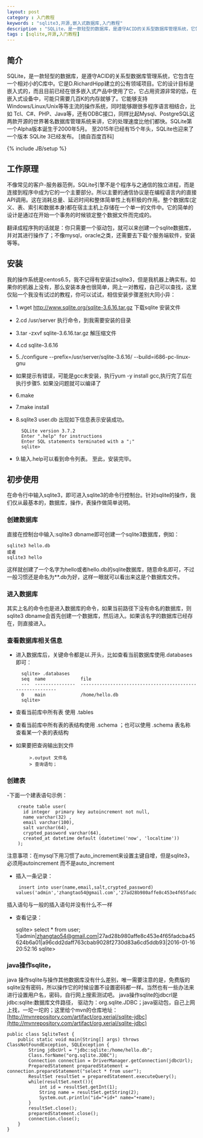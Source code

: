 ```yaml
---
layout: post
category : 入门教程 
keywords : "sqlite3,开源,嵌入式数据库,入门教程"
description : "SQLite，是一款轻型的数据库，是遵守ACID的关系型数据库管理系统，它包含在一个相对小的C库中。它是D.RichardHipp建立的公有领域项目。它的设计目标是嵌入式的，而且目前已经在很多嵌入式产品中使用了它，它占用资源非常的低，在嵌入式设备中，可能只需要几百K的内存就够了。它能够支持Windows/Linux/Unix等等主流的操作系统，同时能够跟很多程序语言相结合"
tags : [sqlite,开源,入门教程]
---
```


## 简介
SQLite，是一款轻型的数据库，是遵守ACID的关系型数据库管理系统，它包含在一个相对小的C库中。它是D.RichardHipp建立的公有领域项目。它的设计目标是嵌入式的，而且目前已经在很多嵌入式产品中使用了它，它占用资源非常的低，在嵌入式设备中，可能只需要几百K的内存就够了。它能够支持Windows/Linux/Unix等等主流的操作系统，同时能够跟很多程序语言相结合，比如 Tcl、C#、PHP、Java等，还有ODBC接口，同样比起Mysql、PostgreSQL这两款开源的世界著名数据库管理系统来讲，它的处理速度比他们都快。SQLite第一个Alpha版本诞生于2000年5月。 至2015年已经有15个年头，SQLite也迎来了一个版本 SQLite 3已经发布。
[摘自百度百科]

<!--break-->

{% include JB/setup %}

## 工作原理

不像常见的客户-服务器范例，SQLite引擎不是个程序与之通信的独立进程，而是连接到程序中成为它的一个主要部分。所以主要的通信协议是在编程语言内的直接API调用。这在消耗总量、延迟时间和整体简单性上有积极的作用。整个数据库(定义、表、索引和数据本身)都在宿主主机上存储在一个单一的文件中。它的简单的设计是通过在开始一个事务的时候锁定整个数据文件而完成的。

翻译成程序狗的话就是：你只需要一个驱动包，就可以来创建一个sqlite数据库，并对其进行操作了；不像mysql，oracle之类，还需要去下载个服务端软件，安装等等。


## 安装
我的操作系统是centos6.5，我不记得有安装过sqlite3，但是我机器上确实有。如果你的机器上没有，那么安装本身也很简单，网上一对教程，自己可以查找，这里仅贴一个我没有试过的教程，你可以试试，相信安装步骤差别大同小异：

- 1.wget   http://www.sqlite.org/sqlite-3.6.16.tar.gz  下载sqlite 安装文件
- 2.cd /usr/server 执行命令，到我需要安装的目录
- 3.tar -zxvf sqlite-3.6.16.tar.gz  解压缩文件
- 4.cd sqlite-3.6.16
- 5../configure --prefix=/usr/server/sqlite-3.6.16/ --build=i686-pc-linux-gnu
- 如果提示有错误，可能是gcc未安装，执行yum -y install gcc,执行完了后在执行步骤5. 如果没问题就可以编译了
- 6.make
- 7.make install
- 8.sqlite3 user.db  出现如下信息表示安装成功。
        
        SQLite version 3.7.2
        Enter ".help" for instructions
        Enter SQL statements terminated with a ";"
        sqlite>
    
- 9.输入.help可以看到命令列表。
 至此，安装完毕。
 
## 初步使用

在命令行中输入sqlite3，即可进入sqlite3的命令行控制台。针对sqlite的操作，我们仅从最基本的，数据库，操作，表操作做简单说明。
### 创建数据库
直接在控制台中输入:sqlite3 dbname即可创建一个sqlite3数据库，例如：

    sqlite3 hello.db 
    或者
    sqlite3 hello
 
这样就创建了一个名字为hello或者hello.db的sqlite数据库，随意命名即可，不过一般习惯还是命名为**.db为好，这样一眼就可以看出来这是个数据库文件。

### 进入数据库
其实上名的命令也是进入数据库的命令，如果当前路径下没有命名的数据库，则 sqlite3 dbname会首先创建一个数据库，然后进入。如果该名字的数据库已经存在，则直接进入。

### 查看数据库相关信息
- 进入数据库后，关键命令都是以.开头，比如查看当前数据库使用.databases即可：

        sqlite> .databases
        seq  name             file                                                      
        ---  ---------------  ----------------------------------------------------------
        0    main             /home/hello.db                                            
        sqlite> 

- 查看当前库中所有表 使用 .tables
- 查看当前库中所有表的表结构使用 .schema ；也可以使用 .schema 表名称 查看某一个表的表结构
- 如果要把查询输出到文件
  
           >.output 文件名
           > 查询语句；
 
### 创建表
-下面一个建表语句示例：
        
        create table user(
          id integer  primary key autoincrement not null,
          name varchar(32) ,
          email varchar(100),
          salt varchar(64),
          crypted_password varchar(64),
          created_at datetime default (datetime('now', 'localtime'))
        );

注意事项：在mysql下用习惯了auto_increment来设置主键自增，但是sqlite3，必须用autoincrement 而不是auto_increment

- 插入一条记录：

       insert into user(name,email,salt,crypted_password) values('admin','zhangtao54@gmail.com','27ad28b980affe8c453e4f65fadcba45624b6a01','a96cdd2daff763cbab9028f2730d83a6cd5ddb93');

插入语句与一般的插入语句并没有什么不一样
- 查看记录：

    sqlite> select * from user;
    1|admin|zhangtao54@gmail.com|27ad28b980affe8c453e4f65fadcba45624b6a01|a96cdd2daff763cbab9028f2730d83a6cd5ddb93|2016-01-16 20:52:16
    sqlite> 

### java操作sqlite，
java 操作sqlite与操作其他数据库没有什么差别，唯一需要注意的是，免费版的sqlite没有密码，所以操作它的时候设置不设置密码都一样。当然也有一些办法来进行设置用户名，密码，自行网上搜索测试吧。
java操作sqlite的jdbcrl是jdbc:sqlite:数据库文件路径， 驱动为：org.sqlite.JDBC；java驱动包，自己上网上找，一坨一坨的；这里给个mvn的仓库地址：[http://mvnrepository.com/artifact/org.xerial/sqlite-jdbc](http://mvnrepository.com/artifact/org.xerial/sqlite-jdbc)

    public class SqliteTest {
        public static void main(String[] args) throws ClassNotFoundException, SQLException {
            String jdbcUrl = "jdbc:sqlite:/home/hello.db";
            Class.forName("org.sqlite.JDBC");
            Connection connection = DriverManager.getConnection(jdbcUrl);
            PreparedStatement preparedStatement = connection.prepareStatement("select * from user");
            ResultSet resultSet = preparedStatement.executeQuery();
            while(resultSet.next()){
                int id = resultSet.getInt(1);
                String name = resultSet.getString(2);
                System.out.println("id="+id+" name="+name);
            }
            resultSet.close();
            preparedStatement.close();
            connection.close();
        }
    }

